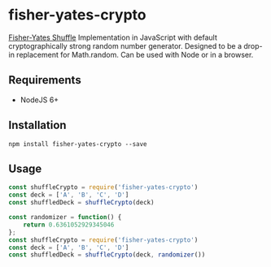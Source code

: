 # fisher-yates-crypto

[Fisher-Yates Shuffle](https://en.wikipedia.org/wiki/Fisher%E2%80%93Yates_shuffle) Implementation in JavaScript with default cryptographically strong random number generator.
Designed to be a drop-in replacement for Math.random. Can be used with Node or in a browser.

## Requirements

* NodeJS 6+

## Installation

`npm install fisher-yates-crypto --save`

## Usage

```js
const shuffleCrypto = require('fisher-yates-crypto')
const deck = ['A', 'B', 'C', 'D']
const shuffledDeck = shuffleCrypto(deck)
```

```js
const randomizer = function() {
    return 0.6361052929345046
};
const shuffleCrypto = require('fisher-yates-crypto')
const deck = ['A', 'B', 'C', 'D']
const shuffledDeck = shuffleCrypto(deck, randomizer())
```


